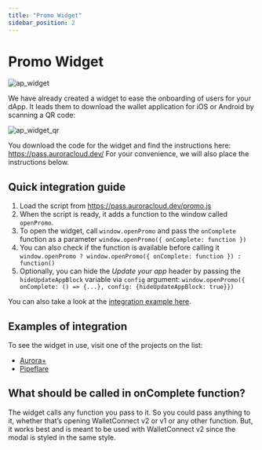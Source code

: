 ```yaml
---
title: "Promo Widget"
sidebar_position: 2
---
```


# Promo Widget

![ap_widget](/img/ap_widget.png)

We have already created a widget to ease the onboarding of users for your dApp. It leads them to download the wallet application for iOS or Android by scanning a QR code:

![ap_widget_qr](/img/ap_widget_qr.png)

You download the code for the widget and find the instructions here: https://pass.auroracloud.dev/
For your convenience, we will also place the instructions below.

## Quick integration guide

1. Load the script from https://pass.auroracloud.dev/promo.js
2. When the script is ready, it adds a function to the window called `openPromo`.
3. To open the widget, call `window.openPromo` and pass the `onComplete` function as a parameter `window.openPromo({ onComplete: function })`
4. You can also check if the function is available before calling it `window.openPromo ? window.openPromo({ onComplete: function }) : function()`
5. Optionally, you can hide the _Update your app_ header by passing the `hideUpdateAppBlock` variable via `config` argument: `window.openPromo({ onComplete: () => {...}, config: {hideUpdateAppBlock: true}})`

You can also take a look at the [integration example here](/aurora-cloud/mobile-wallet/integration-example).

## Examples of integration

To see the widget in use, visit one of the projects on the list:
 - [Aurora+](https://aurora.plus/)
 - [Pipeflare](https://pipeflare.io/flare2-token/spin)

## What should be called in onComplete function?

The widget calls any function you pass to it. So you could pass anything to it, whether that’s opening WalletConnect v2 or v1 or any other function.
But, it works best and is meant to be used with WalletConnect v2 since the modal is styled in the same style.